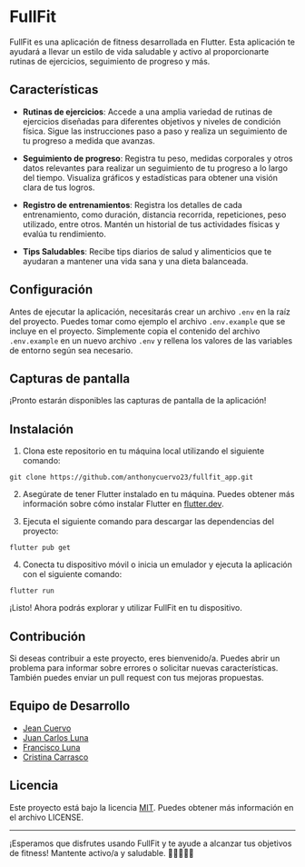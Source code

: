 # FullFit

FullFit es una aplicación de fitness desarrollada en Flutter. Esta aplicación te ayudará a llevar un estilo de vida saludable y activo al proporcionarte rutinas de ejercicios, seguimiento de progreso y más.

## Características

- **Rutinas de ejercicios**: Accede a una amplia variedad de rutinas de ejercicios diseñadas para diferentes objetivos y niveles de condición física. Sigue las instrucciones paso a paso y realiza un seguimiento de tu progreso a medida que avanzas.

- **Seguimiento de progreso**: Registra tu peso, medidas corporales y otros datos relevantes para realizar un seguimiento de tu progreso a lo largo del tiempo. Visualiza gráficos y estadísticas para obtener una visión clara de tus logros.

- **Registro de entrenamientos**: Registra los detalles de cada entrenamiento, como duración, distancia recorrida, repeticiones, peso utilizado, entre otros. Mantén un historial de tus actividades físicas y evalúa tu rendimiento.

- **Tips Saludables**: Recibe tips diarios de salud y alimenticios que te ayudaran a mantener una vida sana y una dieta balanceada.

## Configuración

Antes de ejecutar la aplicación, necesitarás crear un archivo `.env` en la raíz del proyecto. Puedes tomar como ejemplo el archivo `.env.example` que se incluye en el proyecto. Simplemente copia el contenido del archivo `.env.example` en un nuevo archivo `.env` y rellena los valores de las variables de entorno según sea necesario.

## Capturas de pantalla

¡Pronto estarán disponibles las capturas de pantalla de la aplicación!

## Instalación

1. Clona este repositorio en tu máquina local utilizando el siguiente comando:

```
git clone https://github.com/anthonycuervo23/fullfit_app.git
```

2. Asegúrate de tener Flutter instalado en tu máquina. Puedes obtener más información sobre cómo instalar Flutter en [flutter.dev](https://flutter.dev).

3. Ejecuta el siguiente comando para descargar las dependencias del proyecto:

```
flutter pub get
```

4. Conecta tu dispositivo móvil o inicia un emulador y ejecuta la aplicación con el siguiente comando:

```
flutter run
```

¡Listo! Ahora podrás explorar y utilizar FullFit en tu dispositivo.

## Contribución

Si deseas contribuir a este proyecto, eres bienvenido/a. Puedes abrir un problema para informar sobre errores o solicitar nuevas características. También puedes enviar un pull request con tus mejoras propuestas.

## Equipo de Desarrollo

- [Jean Cuervo](https://github.com/anthonycuervo23)
- [Juan Carlos Luna](https://github.com/JuancarLuna)
- [Francisco Luna](https://github.com/developer3)
- [Cristina Carrasco](https://github.com/developer4)

## Licencia

Este proyecto está bajo la licencia [MIT](LICENSE). Puedes obtener más información en el archivo LICENSE.

---

¡Esperamos que disfrutes usando FullFit y te ayude a alcanzar tus objetivos de fitness! Mantente activo/a y saludable. 💪🏋️‍♀️🏃‍♂️
